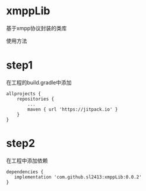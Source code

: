 # xmppLib
基于xmpp协议封装的类库

使用方法

# step1
在工程的build.gradle中添加
~~~
allprojects {
	repositories {
		...
		maven { url 'https://jitpack.io' }
	}
}
~~~
# step2
在工程中添加依赖
~~~
dependencies {
   implementation 'com.github.sl2413:xmppLib:0.0.2'
}
~~~
  
